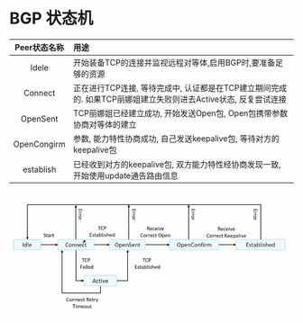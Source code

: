 # BGP 状态机
|Peer状态名称|用途|
|:---:|:---|
|Idele|开始装备TCP的连接并监视远程对等体,启用BGP时,要准备足够的资源|
|Connect|正在进行TCP连接, 等待完成中, 认证都是在TCP建立期间完成的. 如果TCP丽娜姐建立失败则进去Active状态, 反复尝试连接|
|OpenSent|TCP丽娜姐已经建立成功, 开始发送Open包, Open包携带参数协商对等体的建立|
|OpenCongirm|参数, 能力特性协商成功, 自己发送keepalive包, 等待对方的keepalive包|
|establish|已经收到对方的keepalive包, 双方能力特性经协商发现一致, 开始使用update通告路由信息|

![](image/150603.png)

